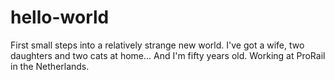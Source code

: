 # hello-world
First small steps into a relatively strange new world.
I've got a wife, two daughters and two cats at home...
And I'm fifty years old.
Working at ProRail in the Netherlands.
